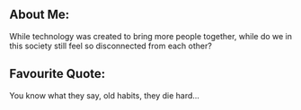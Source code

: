 ## About Me:

While technology was created to bring more people together, while do we in this society still feel so disconnected from each other?

## Favourite Quote:
You know what they say, old habits, they die hard...
